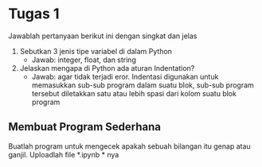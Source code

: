 # Tugas 1

Jawablah pertanyaan berikut ini dengan singkat dan jelas
1. Sebutkan 3 jenis tipe variabel di dalam Python
    * Jawab: integer, float, dan string
2. Jelaskan mengapa di Python ada aturan Indentation?
    * Jawab: agar tidak terjadi eror. Indentasi digunakan untuk memasukkan sub-sub program dalam suatu blok, sub-sub program tersebut diletakkan satu atau lebih spasi dari kolom suatu blok program
    
## Membuat Program Sederhana

Buatlah program untuk mengecek apakah sebuah bilangan itu genap atau ganjil. Uploadlah file *.ipynb * nya

